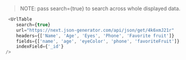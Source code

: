 > NOTE: pass search={true} to search across whole displayed data. 

```javascript
 <UrlTable
    search={true}
    url="https://next.json-generator.com/api/json/get/4k6xmJ21r"
    headers={['Name', 'Age', 'Eyes', 'Phone', 'Favorite fruit']}
    fields={['name', 'age', 'eyeColor', 'phone', 'favoriteFruit']}
    indexField={'_id'}
/>
```
